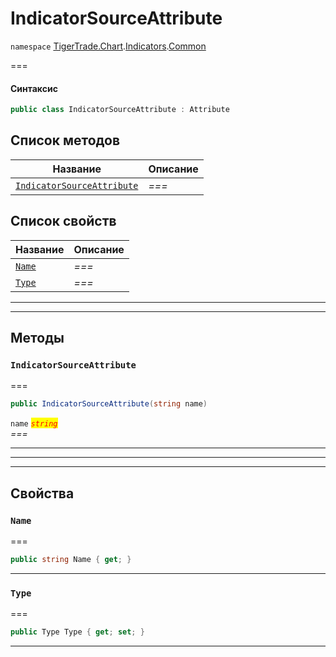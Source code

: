 # IndicatorSourceAttribute

`namespace` [TigerTrade.Chart](../../../../).[Indicators](../).[Common](./)

\===

#### Синтаксис

```csharp
public class IndicatorSourceAttribute : Attribute
```

## Список методов

| Название                                                                                     | Описание |
| -------------------------------------------------------------------------------------------- | -------- |
| [`IndicatorSourceAttribute`](indicatorsourceattribute.cs.md#method-indicatorsourceattribute) | _===_    |

## Список свойств

| Название                                               | Описание |
| ------------------------------------------------------ | -------- |
| [`Name`](indicatorsourceattribute.cs.md#property-name) | _===_    |
| [`Type`](indicatorsourceattribute.cs.md#property-type) | _===_    |

***

***

## Методы

### `IndicatorSourceAttribute` <a href="#method-indicatorsourceattribute" id="method-indicatorsourceattribute"></a>

\===

```csharp
public IndicatorSourceAttribute(string name)
```

`name` _<mark style="color:red;">`string`</mark>_\
_===_

***

***

***

## Свойства

### `Name` <a href="#property-name" id="property-name"></a>

\===

```csharp
public string Name { get; }
```

***

### `Type` <a href="#property-type" id="property-type"></a>

\===

```csharp
public Type Type { get; set; }
```

***
